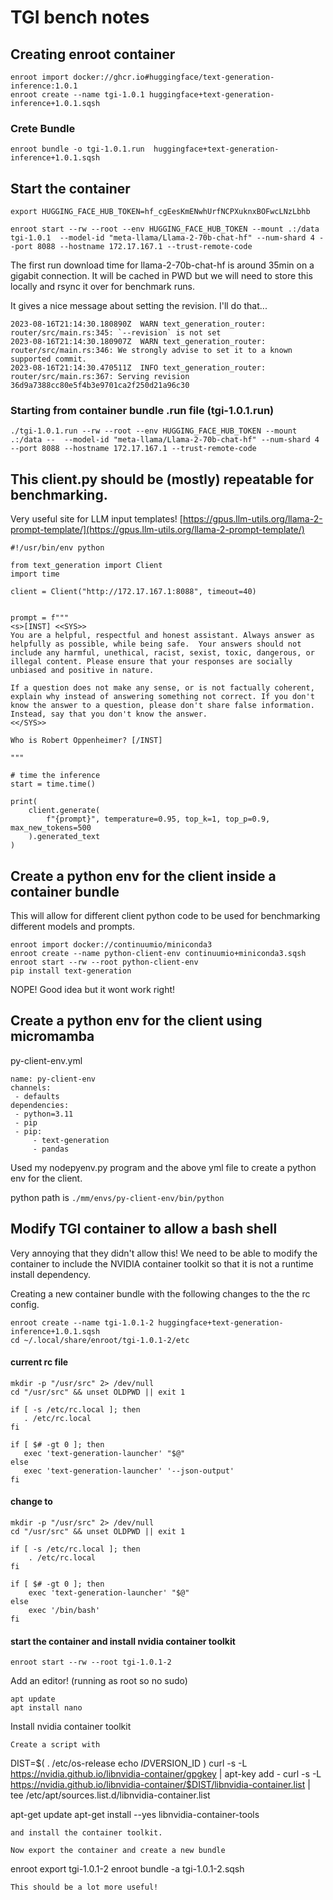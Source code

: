 # TGI bench notes

## Creating enroot container

```
enroot import docker://ghcr.io#huggingface/text-generation-inference:1.0.1
enroot create --name tgi-1.0.1 huggingface+text-generation-inference+1.0.1.sqsh
```
### Crete Bundle
```
enroot bundle -o tgi-1.0.1.run  huggingface+text-generation-inference+1.0.1.sqsh
```

## Start the container

```
export HUGGING_FACE_HUB_TOKEN=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

enroot start --rw --root --env HUGGING_FACE_HUB_TOKEN --mount .:/data tgi-1.0.1  --model-id "meta-llama/Llama-2-70b-chat-hf" --num-shard 4 --port 8088 --hostname 172.17.167.1 --trust-remote-code
```

The first run download time for llama-2-70b-chat-hf is around 35min on a gigabit connection. It will be cached in PWD but we will need to store this locally and rsync it over for benchmark runs.

It gives a nice message about setting the revision. I'll do that...
```
2023-08-16T21:14:30.180890Z  WARN text_generation_router: router/src/main.rs:345: `--revision` is not set
2023-08-16T21:14:30.180907Z  WARN text_generation_router: router/src/main.rs:346: We strongly advise to set it to a known supported commit.
2023-08-16T21:14:30.470511Z  INFO text_generation_router: router/src/main.rs:367: Serving revision 36d9a7388cc80e5f4b3e9701ca2f250d21a96c30 
```

### Starting from container bundle .run file (tgi-1.0.1.run)

```
./tgi-1.0.1.run --rw --root --env HUGGING_FACE_HUB_TOKEN --mount .:/data --  --model-id "meta-llama/Llama-2-70b-chat-hf" --num-shard 4 --port 8088 --hostname 172.17.167.1 --trust-remote-code
```

## This client.py should be (mostly) repeatable for benchmarking.

Very useful site for LLM input templates!
[https://gpus.llm-utils.org/llama-2-prompt-template/](https://gpus.llm-utils.org/llama-2-prompt-template/)
```
#!/usr/bin/env python

from text_generation import Client
import time

client = Client("http://172.17.167.1:8088", timeout=40)


prompt = f"""
<s>[INST] <<SYS>>
You are a helpful, respectful and honest assistant. Always answer as helpfully as possible, while being safe.  Your answers should not include any harmful, unethical, racist, sexist, toxic, dangerous, or illegal content. Please ensure that your responses are socially unbiased and positive in nature.

If a question does not make any sense, or is not factually coherent, explain why instead of answering something not correct. If you don't know the answer to a question, please don't share false information. Instead, say that you don't know the answer.
<</SYS>>

Who is Robert Oppenheimer? [/INST]

"""

# time the inference
start = time.time()

print(
    client.generate(
        f"{prompt}", temperature=0.95, top_k=1, top_p=0.9, max_new_tokens=500
    ).generated_text
)
```

## Create a python env for the client inside a container bundle
This will allow for different client python code to be used for benchmarking different models and prompts.

```
enroot import docker://continuumio/miniconda3
enroot create --name python-client-env continuumio+miniconda3.sqsh
enroot start --rw --root python-client-env
pip install text-generation
```
 NOPE! Good idea but it wont work right!

 ## Create a python env for the client using micromamba

py-client-env.yml
 ```
name: py-client-env
channels:
  - defaults
dependencies:
  - python=3.11
  - pip
  - pip:
      - text-generation
      - pandas
 ```

 Used my nodepyenv.py program and the above yml file to create a python env for the client.

 python path is `./mm/envs/py-client-env/bin/python`

 ## Modify TGI container to allow a bash shell
 Very annoying that they didn't allow this! 
 We need to be able to modify the container to include the NVIDIA container toolkit 
 so that it is not a runtime install dependency. 

 Creating a new container bundle with the following changes to the the rc config.

 ```
 enroot create --name tgi-1.0.1-2 huggingface+text-generation-inference+1.0.1.sqsh
 cd ~/.local/share/enroot/tgi-1.0.1-2/etc
 ```
 #### current rc file
 ```
 mkdir -p "/usr/src" 2> /dev/null
cd "/usr/src" && unset OLDPWD || exit 1

if [ -s /etc/rc.local ]; then
    . /etc/rc.local
fi

if [ $# -gt 0 ]; then
    exec 'text-generation-launcher' "$@"
else
    exec 'text-generation-launcher' '--json-output'
fi
```
#### change to 
```
mkdir -p "/usr/src" 2> /dev/null
cd "/usr/src" && unset OLDPWD || exit 1

if [ -s /etc/rc.local ]; then
    . /etc/rc.local
fi

if [ $# -gt 0 ]; then
    exec 'text-generation-launcher' "$@"
else
    exec '/bin/bash'
fi
```
#### start the container and install nvidia container toolkit
```
enroot start --rw --root tgi-1.0.1-2
```
Add an editor! (running as root so no sudo)
```
apt update
apt install nano
```
Install nvidia container toolkit
```
Create a script with
```
  DIST=$(
    . /etc/os-release
    echo $ID$VERSION_ID
  )
  curl -s -L https://nvidia.github.io/libnvidia-container/gpgkey |  apt-key add -
  curl -s -L https://nvidia.github.io/libnvidia-container/$DIST/libnvidia-container.list |
     tee /etc/apt/sources.list.d/libnvidia-container.list

  apt-get update
  apt-get install --yes libnvidia-container-tools
```
and install the container toolkit.

Now export the container and create a new bundle
```
enroot export tgi-1.0.1-2
enroot bundle -a tgi-1.0.1-2.sqsh
```
This should be a lot more useful!

